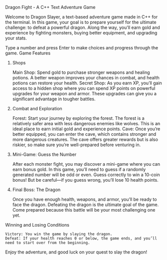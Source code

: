 Dragon Fight - A C++ Text Adventure Game

Welcome to Dragon Slayer, a text-based adventure game made in C++ for the terminal. In this game, your goal is to prepare yourself for the ultimate challenge: to defeat a powerful dragon. Along the way, you'll earn gold and experience by fighting monsters, buying better equipment, and upgrading your stats.

Type a number and press Enter to make choices and progress through the game.
Game Features
1. Shops

    Main Shop: Spend gold to purchase stronger weapons and healing potions. A better weapon improves your chances in combat, and health potions can restore your health.
    Secret Shop: As you earn XP, you’ll gain access to a hidden shop where you can spend XP points on powerful upgrades for your weapon and armor. These upgrades can give you a significant advantage in tougher battles.

2. Combat and Exploration

    Forest: Start your journey by exploring the forest. The forest is a relatively safer area with less dangerous enemies like wolves. This is an ideal place to earn initial gold and experience points.
    Cave: Once you’re better equipped, you can enter the cave, which contains stronger and more dangerous creatures. The cave offers greater rewards but is also riskier, so make sure you’re well-prepared before venturing in.

3. Mini-Game: Guess the Number

    After each monster fight, you may discover a mini-game where you can earn bonus gold. In this game, you’ll need to guess if a randomly generated number will be odd or even. Guess correctly to win a 10-coin bonus! But be careful—if you guess wrong, you’ll lose 10 health points.

4. Final Boss: The Dragon

    Once you have enough health, weapons, and armor, you’ll be ready to face the dragon. Defeating the dragon is the ultimate goal of the game. Come prepared because this battle will be your most challenging one yet.

Winning and Losing Conditions

    Victory: You win the game by slaying the dragon.
    Defeat: If your health reaches 0 or below, the game ends, and you’ll need to start over from the beginning.

Enjoy the adventure, and good luck on your quest to slay the dragon!
